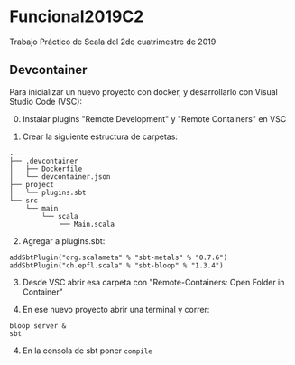 # Funcional2019C2
Trabajo Práctico de Scala del 2do cuatrimestre de 2019


## Devcontainer

Para inicializar un nuevo proyecto con docker, y desarrollarlo con Visual Studio Code (VSC):

0. Instalar plugins "Remote Development" y "Remote Containers" en VSC

1. Crear la siguiente estructura de carpetas:

```
.
├── .devcontainer
│   ├── Dockerfile
│   └── devcontainer.json
├── project
│   └── plugins.sbt
└── src
    └── main
        └── scala
            └── Main.scala
```

2. Agregar a plugins.sbt:

```
addSbtPlugin("org.scalameta" % "sbt-metals" % "0.7.6")
addSbtPlugin("ch.epfl.scala" % "sbt-bloop" % "1.3.4")
```

3. Desde VSC abrir esa carpeta con "Remote-Containers: Open Folder in Container"

4. En ese nuevo proyecto abrir una terminal y correr:

```
bloop server &
sbt
```

4. En la consola de sbt poner `compile`

